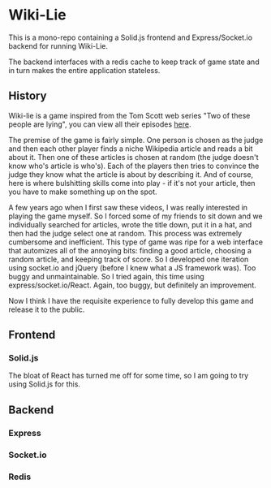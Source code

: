 # Wiki-Lie

This is a mono-repo containing a Solid.js frontend and Express/Socket.io backend for running Wiki-Lie.

The backend interfaces with a redis cache to keep track of game state and in turn makes the entire 
application stateless.

## History

Wiki-lie is a game inspired from the Tom Scott web series "Two of these people are lying", you can view all their episodes
[here](https://www.youtube.com/playlist?list=PLfx61sxf1Yz2I-c7eMRk9wBUUDCJkU7H0).

The premise of the game is fairly simple. One person is chosen as the judge and then each other player finds a niche 
Wikipedia article and reads a bit about it. Then one of these articles is chosen at random (the judge doesn't know
who's article is who's). Each of the players then tries to convince the judge they know what the article is about
by describing it. And of course, here is where bulshitting skills come into play - if it's not your article, then you
have to make something up on the spot.

A few years ago when I first saw these videos, I was really interested in playing the game myself. So I forced some of my friends
to sit down and we individually searched for articles, wrote the title down, put it in a hat, and then had the judge select one
at random. This process was extremely cumbersome and inefficient. This type of game was ripe for a web interface that automizes
all of the annoying bits: finding a good article, choosing a random article, and keeping track of score. So I developed one iteration
using socket.io and jQuery (before I knew what a JS framework was). Too buggy and unmaintainable. So I tried again, this time using
express/socket.io/React. Again, too buggy, but definitely an improvement.

Now I think I have the requisite experience to fully develop this game and release it to the public.

## Frontend

### Solid.js

The bloat of React has turned me off for some time, so I am going to try using Solid.js for this.

## Backend

### Express

### Socket.io

### Redis
